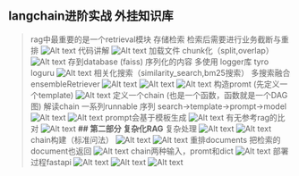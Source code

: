 ## **langchain进阶实战 外挂知识库**
> rag中最重要的是一个retrieval模块 存储检索
> 检索后需要进行业务截断与重排
> ![Alt text](image-25.png)
> 代码讲解
> ![Alt text](image-26.png)
> 加载文件 chunk化（split,overlap）
> ![Alt text](image-27.png)
> 存到database (faiss) 序列化的内容
> 多使用 logger库 tyro loguru
> ![Alt text](image-28.png)
> 相关化搜索（similarity_search,bm25搜索）
> 多搜索融合ensembleRetriever
> ![Alt text](image-29.png)
> ![Alt text](image-30.png)
> ![Alt text](image-31.png)
> 构造promt (先定义一个template)
> ![Alt text](image-32.png)
> 定义一个chain (也是一个函数，函数就是一个DAG图)
> 解读chain 一系列runnable 序列
> search->template->prompt->model
> ![Alt text](image-33.png)
> ![Alt text](image-34.png)
> prompt会基于模板生成
> ![Alt text](image-35.png)
> 有无参考rag的比对
> ![Alt text](image-36.png)
> **## 第二部分 复杂化RAG**
> 复杂处理
> ![Alt text](image-37.png)
> ![Alt text](image-38.png)
> chain构建（标准问法）
> ![Alt text](image-39.png)
> ![Alt text](image-40.png)
> 重排documents
> 把检索的document也返回
> ![Alt text](image-41.png)
> chain两种输入，promt和dict
> ![Alt text](image-42.png)
> 部署过程fastapi
> ![Alt text](image-43.png)
> ![Alt text](image-44.png)
> ![Alt text](image-45.png)